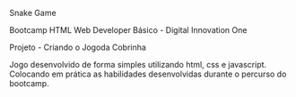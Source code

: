 Snake Game

Bootcamp HTML Web Developer Básico - Digital Innovation One

Projeto - Criando o Jogoda Cobrinha 

Jogo desenvolvido de forma simples utilizando html, css e javascript.
Colocando em prática as habilidades desenvolvidas durante o percurso do bootcamp.
